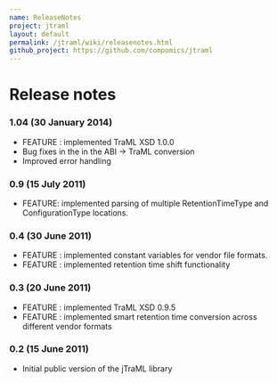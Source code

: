 ```yaml
---
name: ReleaseNotes
project: jtraml
layout: default
permalink: /jtraml/wiki/releasenotes.html
github_project: https://github.com/compomics/jtraml
---
```


# Release notes

### 1.04 (30 January 2014)

  * FEATURE : implemented TraML XSD 1.0.0
  * Bug fixes in the in the ABI -> TraML conversion
  * Improved error handling

### 0.9 (15 July 2011)

  * FEATURE: implemented parsing of multiple RetentionTimeType and ConfigurationType locations.

### 0.4 (30 June 2011)

  * FEATURE : implemented constant variables for vendor file formats.
  * FEATURE : implemented retention time shift functionality 

### 0.3 (20 June 2011)

  * FEATURE : implemented TraML XSD 0.9.5
  * FEATURE : implemented smart retention time conversion across different vendor formats 

### 0.2 (15 June 2011)

  * Initial public version of the jTraML library
